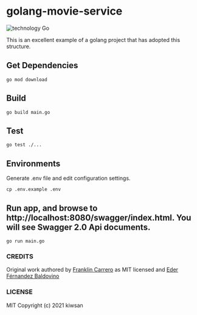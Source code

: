 # golang-movie-service
![technology Go](https://img.shields.io/badge/technology-go-blue.svg)

This is an excellent example of a golang project that has adopted this structure.

## Get Dependencies

`go mod download`

## Build

`go build main.go`

## Test

`go test ./...`

## Environments
Generate .env file and edit configuration settings.

`cp .env.example .env`

## Run app, and browse to http://localhost:8080/swagger/index.html. You will see Swagger 2.0 Api documents.

`go run main.go`

### CREDITS
Original work authored by [Franklin Carrero](https://github.com/fmcarrero/bookstore_utils-go/) as MIT licensed and [
Eder Férnandez Baldovino](https://github.com/ederj98/movies-microservice)

### LICENSE
MIT
Copyright (c) 2021 kiwsan
